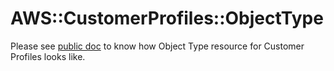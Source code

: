 # AWS::CustomerProfiles::ObjectType

Please see [public doc](https://docs.aws.amazon.com/AWSCloudFormation/latest/UserGuide/aws-resource-customerprofiles-objecttype.html) to know how Object Type resource for Customer Profiles looks like.
